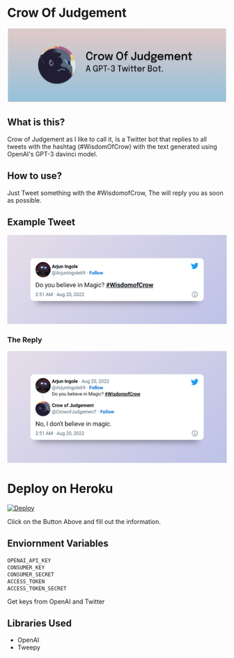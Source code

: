 # Crow Of Judgement
![Banner](assets/banner.png)

## What is this?
Crow of Judgement as I like to call it, Is a Twitter bot that replies to all tweets with the hashtag (#WisdomOfCrow) with the text generated using OpenAI's GPT-3 davinci model.

## How to use?
Just Tweet something with the #WisdomofCrow, The will reply you as soon as possible.


## Example Tweet
![tweet](assets/tweet.png)
### The Reply
![reply](assets/reply.png)

# Deploy on Heroku
[![Deploy](https://www.herokucdn.com/deploy/button.svg)](https://dashboard.heroku.com/new?template=https://github.com/Arjun-Ingole/CrowofJudgement)

Click on the Button Above and fill out the information.

## Enviornment Variables
```
OPENAI_API_KEY
CONSUMER_KEY
CONSUMER_SECRET 
ACCESS_TOKEN 
ACCESS_TOKEN_SECRET 
```

Get keys from OpenAI and Twitter

## Libraries Used
- OpenAI
- Tweepy